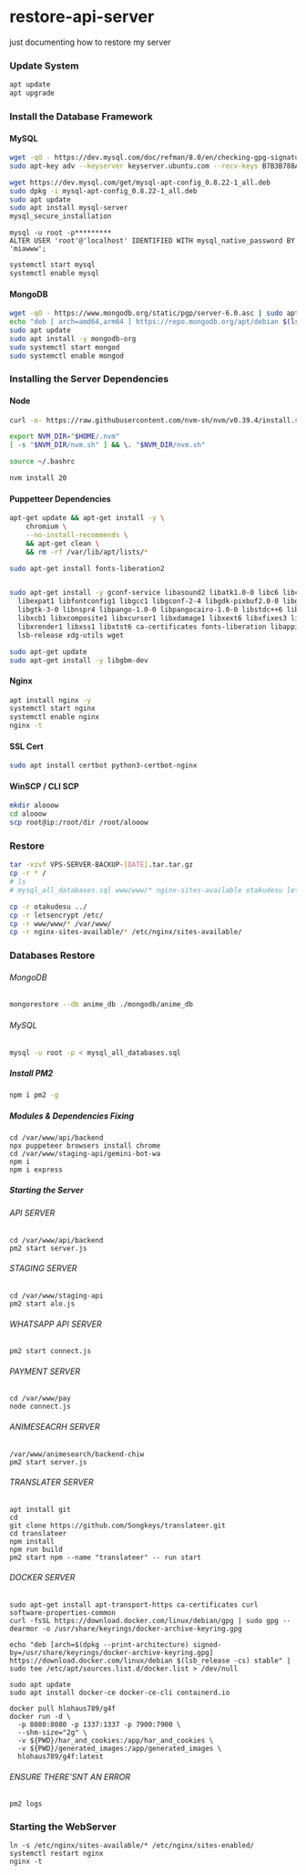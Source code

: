 # restore-api-server
just documenting how to restore my server

### Update System
```bash
apt update
apt upgrade
```

### Install the Database Framework
#### MySQL 
```bash
wget -qO - https://dev.mysql.com/doc/refman/8.0/en/checking-gpg-signature.html | grep -oP 'gpg_key=\K[^\"]+' | xargs -I {} sudo apt-key adv --fetch-keys {}
sudo apt-key adv --keyserver keyserver.ubuntu.com --recv-keys B7B3B788A8D3785C
```
```bash
wget https://dev.mysql.com/get/mysql-apt-config_0.8.22-1_all.deb
sudo dpkg -i mysql-apt-config_0.8.22-1_all.deb
sudo apt update
sudo apt install mysql-server
mysql_secure_installation
```
```mysql
mysql -u root -p*********
ALTER USER 'root'@'localhost' IDENTIFIED WITH mysql_native_password BY 'miawww';
```
```bash
systemctl start mysql
systemctl enable mysql
```

#### MongoDB
```bash
wget -qO - https://www.mongodb.org/static/pgp/server-6.0.asc | sudo apt-key add -
echo "deb [ arch=amd64,arm64 ] https://repo.mongodb.org/apt/debian $(lsb_release -cs)/mongodb-org/6.0 main" | sudo tee /etc/apt/sources.list.d/mongodb-org-6.0.list
sudo apt update
sudo apt install -y mongodb-org
sudo systemctl start mongod
sudo systemctl enable mongod
```

### Installing the Server Dependencies
#### Node
```bash
curl -o- https://raw.githubusercontent.com/nvm-sh/nvm/v0.39.4/install.sh | bash

export NVM_DIR="$HOME/.nvm"
[ -s "$NVM_DIR/nvm.sh" ] && \. "$NVM_DIR/nvm.sh"

source ~/.bashrc

nvm install 20
```

#### Puppetteer Dependencies
```bash
apt-get update && apt-get install -y \
    chromium \
    --no-install-recommends \
    && apt-get clean \
    && rm -rf /var/lib/apt/lists/*

sudo apt-get install fonts-liberation2


sudo apt-get install -y gconf-service libasound2 libatk1.0-0 libc6 libcairo2 libcups2 libdbus-1-3 \
  libexpat1 libfontconfig1 libgcc1 libgconf-2-4 libgdk-pixbuf2.0-0 libglib2.0-0 \
  libgtk-3-0 libnspr4 libpango-1.0-0 libpangocairo-1.0-0 libstdc++6 libx11-6 libx11-xcb1 \
  libxcb1 libxcomposite1 libxcursor1 libxdamage1 libxext6 libxfixes3 libxi6 libxrandr2 \
  libxrender1 libxss1 libxtst6 ca-certificates fonts-liberation libappindicator1 libnss3 \
  lsb-release xdg-utils wget

sudo apt-get update
sudo apt-get install -y libgbm-dev
```

#### Nginx
```bash
apt install nginx -y
systemctl start nginx
systemctl enable nginx
nginx -t
```

#### SSL Cert
```bash
sudo apt install certbot python3-certbot-nginx
```

#### WinSCP / CLI SCP
```bash
mkdir alooow
cd alooow
scp root@ip:/root/dir /root/alooow
```

### Restore
```bash
tar -xzvf VPS-SERVER-BACKUP-[DATE].tar.tar.gz
cp -r * /
# ls
# mysql_all_databases.sql www/www/* nginx-sites-available otakudesu letsencrypt mongodb/anime_db
```
```bash
cp -r otakudesu ../
cp -r letsencrypt /etc/
cp -r www/www/* /var/www/
cp -r nginx-sites-available/* /etc/nginx/sites-available/
```

### Databases Restore
###### MongoDB

```bash
mongorestore --db anime_db ./mongodb/anime_db
```
###### MySQL
```bash
mysql -u root -p < mysql_all_databases.sql
```

##### Install PM2
```bash
npm i pm2 -g
```

##### Modules & Dependencies Fixing
```
cd /var/www/api/backend
npx puppeteer browsers install chrome
cd /var/www/staging-api/gemini-bot-wa
npm i
npm i express
```

##### Starting the Server

###### API SERVER
```
cd /var/www/api/backend
pm2 start server.js
```

###### STAGING SERVER
```
cd /var/www/staging-api
pm2 start alo.js
```

###### WHATSAPP API SERVER
```
pm2 start connect.js
```

###### PAYMENT SERVER
```
cd /var/www/pay
node connect.js
```

###### ANIMESEACRH SERVER
```
/var/www/animesearch/backend-chiw
pm2 start server.js
```

###### TRANSLATER SERVER
```
apt install git
cd
git clone https://github.com/Songkeys/translateer.git
cd translateer
npm install
npm run build
pm2 start npm --name "translateer" -- run start
```

###### DOCKER SERVER
```
sudo apt-get install apt-transport-https ca-certificates curl software-properties-common
curl -fsSL https://download.docker.com/linux/debian/gpg | sudo gpg --dearmor -o /usr/share/keyrings/docker-archive-keyring.gpg

echo "deb [arch=$(dpkg --print-architecture) signed-by=/usr/share/keyrings/docker-archive-keyring.gpg] https://download.docker.com/linux/debian $(lsb_release -cs) stable" | sudo tee /etc/apt/sources.list.d/docker.list > /dev/null

sudo apt update
sudo apt install docker-ce docker-ce-cli containerd.io

docker pull hlohaus789/g4f
docker run -d \
  -p 8080:8080 -p 1337:1337 -p 7900:7900 \
  --shm-size="2g" \
  -v ${PWD}/har_and_cookies:/app/har_and_cookies \
  -v ${PWD}/generated_images:/app/generated_images \
  hlohaus789/g4f:latest
```

###### ENSURE THERE'SNT AN ERROR
```
pm2 logs
```

### Starting the WebServer
```
ln -s /etc/nginx/sites-available/* /etc/nginx/sites-enabled/
systemctl restart nginx
nginx -t
```
